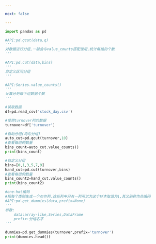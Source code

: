 ```yaml
---

next: false

---
```




<BlogInfo id="593" title="9.数据离散化" author="白日梦想猿" pv=0 read_times=0 pre_cost_time="0分36秒" category="pandas学习" tag_list="['pandas学习']" create_time="2021.08.24 15:57:00" update_time="2021.08.28 17:04:06" />

```python
import pandas as pd

#API:pd.qcut(data,q)
'''
对数据进行分组,一般会与value_counts搭配使用,统计每组的个数
'''

#API:pd.cut(data,bins)
'''
自定义区间分组
'''

#API:Series.value_counts()
'''
计算分到每个组数据个数
'''

#读取数据
df=pd.read_csv('stock_day.csv')

#使用turnover列的数据
turnover=df['turnover']

#自动分组(均匀分组)
auto_cut=pd.qcut(turnover,10)
#查看每组的数量
bins_count=auto_cut.value_counts()
print(bins_count)

#自定义分组
bins=[0,1,3,5,7,9]
hand_cut=pd.cut(turnover,bins)
#查看每组的数量
bins_count2=hand_cut.value_counts()
print(bins_count2)

#one-hot编码
#把每个类别生成一个布尔列,这些列中只有一列可以为这个样本取值为1,其又别称为热编码
#API:pd.get_dummies(data,prefix=None)
'''
参数:
    data:array-like,Series,DataFrame
    prefix:分组名字
'''

dummies=pd.get_dummies(turnover,prefix='turnover')
print(dummies.head())







```



<ActionBox />
